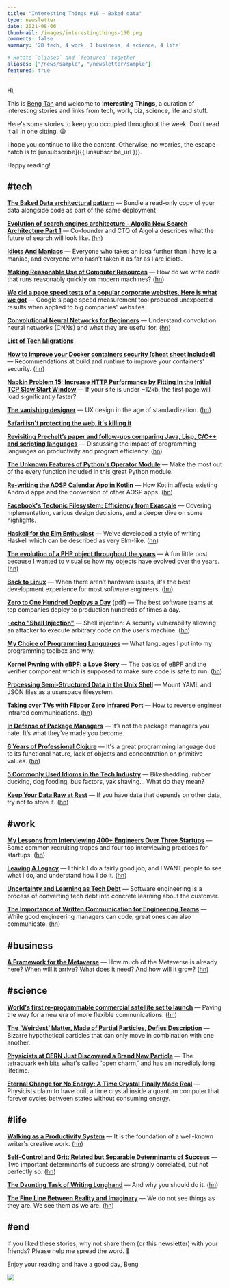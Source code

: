 ```yaml
---
title: "Interesting Things #16 — Baked data"
type: newsletter
date: 2021-08-06
thumbnail: /images/interestingthings-150.png
comments: false
summary: '28 tech, 4 work, 1 business, 4 science, 4 life'

# Rotate `aliases` and `featured` together
aliases: ["/news/sample", "/newsletter/sample"]
featured: true
---
```


Hi,

This is [Beng Tan](https://bengtan.com/about/) and welcome to **Interesting Things**, a curation of interesting stories and links from tech, work, biz, science, life and stuff.

Here's some stories to keep you occupied throughout the week. Don't read it all in one sitting. 😁

I hope you continue to like the content. Otherwise, no worries, the escape hatch is to [unsubscribe]({{ unsubscribe_url }}).

Happy reading!

## #tech

**[The Baked Data architectural pattern](https://simonwillison.net/2021/Jul/28/baked-data/?utm_source=bengtan.com/interesting-things/016)** — Bundle a read-only copy of your data alongside code as part of the same deployment

**[Evolution of search engines architecture - Algolia New Search Architecture Part 1](http://highscalability.com/blog/2021/8/2/evolution-of-search-engines-architecture-algolia-new-search.html?utm_source=bengtan.com/interesting-things/016)** — Co-founder and CTO of Algolia describes what the future of search will look like. ([hn](https://news.ycombinator.com/item?id=28049847))

**[Idiots And Maniacs](https://earthly.dev/blog/idiots-and-maniacs/?utm_source=bengtan.com/interesting-things/016)** — Everyone who takes an idea further than I have is a maniac, and everyone who hasn’t taken it as far as I are idiots.

**[Making Reasonable Use of Computer Resources](https://vfoley.xyz/reasonable-use/?utm_source=bengtan.com/interesting-things/016)** — How do we write code that runs reasonably quickly on modern machines? ([hn](https://news.ycombinator.com/item?id=28048112))

**[We did a page speed tests of a popular corporate websites. Here is what we got](https://fastdivs.com/blog/we-did-a-page-speed-tests-of-a-popular-corporate-websites-here-is-what-we-got/?utm_source=bengtan.com/interesting-things/016)** — Google's page speed measurement tool produced unexpected results when applied to big companies' websites.

**[Convolutional Neural Networks for Beginners](https://serokell.io/blog/introduction-to-convolutional-neural-networks?utm_source=bengtan.com/interesting-things/016)** — Understand convolution neural networks (CNNs) and what they are useful for. ([hn](https://news.ycombinator.com/item?id=28048292))

**[List of Tech Migrations](https://github.com/kokizzu/list-of-tech-migrations?utm_source=bengtan.com/interesting-things/016)**

**[How to improve your Docker containers security [cheat sheet included]](https://blog.gitguardian.com/how-to-improve-your-docker-containers-security-cheat-sheet/)** — Recommendations at build and runtime to improve your containers' security. ([hn](https://news.ycombinator.com/item?id=28019690))

**[Napkin Problem 15: Increase HTTP Performance by Fitting In the Initial TCP Slow Start Window](https://sirupsen.com/napkin/problem-15/?utm_source=bengtan.com/interesting-things/016)** — If your site is under ~12kb, the first page will load significantly faster? 

**[The vanishing designer](https://uxdesign.cc/the-vanishing-designer-6d3d999f9540?utm_source=bengtan.com/interesting-things/016)** — UX design in the age of standardization. ([hn](https://news.ycombinator.com/item?id=28049328))

**[Safari isn't protecting the web, it's killing it](https://httptoolkit.tech/blog/safari-is-killing-the-web/?utm_source=bengtan.com/interesting-things/016)**

**[Revisiting Prechelt’s paper and follow-ups comparing Java, Lisp, C/C++ and scripting languages](https://renato.athaydes.com/posts/revisiting-prechelt-paper-comparing-languages.html?utm_source=bengtan.com/interesting-things/016)** — Discussing the impact of programming languages on productivity and program efficiency. ([hn](https://news.ycombinator.com/item?id=27985273))

**[The Unknown Features of Python's Operator Module](https://martinheinz.dev/blog/54?utm_source=bengtan.com/interesting-things/016)** — Make the most out of the every function included in this great Python module.

**[Re-writing the AOSP Calendar App in Kotlin](https://medium.com/androiddevelopers/re-writing-the-aosp-calendar-app-in-kotlin-48ceb0e3a65c?utm_source=bengtan.com/interesting-things/016)** — How Kotlin affects existing Android apps and the conversion of other AOSP apps. ([hn](https://news.ycombinator.com/item?id=28052623))

**[Facebook's Tectonic Filesystem: Efficiency from Exascale](https://paulcavallaro.com/blog/facebook-tectonic-filesystem/?utm_source=bengtan.com/interesting-things/016)** — Covering mplementation, various design decisions, and a deeper dive on some highlights.

**[Haskell for the Elm Enthusiast](https://blog.noredink.com/post/658510851000713216/haskell-for-the-elm-enthusiast?utm_source=bengtan.com/interesting-things/016)** — We’ve developed a style of writing Haskell which can be described as very Elm-like. ([hn](https://news.ycombinator.com/item?id=28050536))

**[The evolution of a PHP object throughout the years](https://stitcher.io/blog/evolution-of-a-php-object?utm_source=bengtan.com/interesting-things/016)** — A fun little post because I wanted to visualise how my objects have evolved over the years. ([hn](https://news.ycombinator.com/item?id=28008062))

**[Back to Linux](https://metaredux.com/posts/2021/07/31/back-to-linux.html?utm_source=bengtan.com/interesting-things/016)** — When there aren’t hardware issues, it's the best development experience for most software engineers. ([hn](https://news.ycombinator.com/item?id=28017621))

**[Zero to One Hundred Deploys a Day](https://f.hubspotusercontent00.net/hubfs/9281501/Zero-to-One-Hundred-Deploys-a-Day-Book.pdf?utm_source=bengtan.com/interesting-things/016)** (pdf) — The best software teams at top companies deploy to production hundreds of times a day.

**[; echo "Shell Injection"](https://matklad.github.io//2021/07/30/shell-injection.html?utm_source=bengtan.com/interesting-things/016)** — Shell injection: A security vulnerability allowing an attacker to execute arbitrary code on the user’s machine. ([hn](https://news.ycombinator.com/item?id=28012615))

**[My Choice of Programming Languages](https://iximiuz.com/en/posts/my-choice-of-programming-languages/?utm_source=bengtan.com/interesting-things/016)** — What languages I put into my programming toolbox and why.

**[Kernel Pwning with eBPF: a Love Story](https://www.graplsecurity.com/post/kernel-pwning-with-ebpf-a-love-story?utm_source=bengtan.com/interesting-things/016)** — The basics of eBPF and the verifier component which is supposed to make sure code is safe to run. ([hn](https://news.ycombinator.com/item?id=28028626))

**[Processing Semi-Structured Data in the Unix Shell](http://www.weaselhat.com/2021/06/29/processing-semi-structured-data-in-the-unix-shell/?utm_source=bengtan.com/interesting-things/016)** — Mount YAML and JSON files as a userspace filesystem.

**[Taking over TVs with Flipper Zero Infrared Port](https://blog.flipperzero.one/infrared/?utm_source=bengtan.com/interesting-things/016)** — How to reverse engineer infrared communications. ([hn](https://news.ycombinator.com/item?id=28013900))

**[In Defense of Package Managers](https://dlorenc.medium.com/in-defense-of-package-managers-31792111d7b1?utm_source=bengtan.com/interesting-things/016)** — It’s not the package managers you hate. It’s what they’ve made you become.

**[6 Years of Professional Clojure](https://engineering.nanit.com/6-years-of-professional-clojure-2b61cb6c1983?gi=fb239151f057&utm_source=bengtan.com/interesting-things/016)** — It's a great programming language due to its functional nature, lack of objects and concentration on primitive values. ([hn](https://news.ycombinator.com/item?id=28018126))

**[5 Commonly Used Idioms in the Tech Industry](https://levelup.gitconnected.com/demystifying-5-commonly-used-idioms-in-the-tech-industry-827e8a6d653a?utm_source=bengtan.com/interesting-things/016)** — Bikeshedding, rubber ducking, dog fooding, bus factors, yak shaving... What do they mean?

**[Keep Your Data Raw at Rest](https://qvault.io/clean-code/keep-your-data-raw-at-rest/?utm_source=bengtan.com/interesting-things/016)** — If you have data that depends on other data, try not to store it. ([hn](https://news.ycombinator.com/item?id=28008385))


## #work

**[My Lessons from Interviewing 400+ Engineers Over Three Startups](https://review.firstround.com/my-lessons-from-interviewing-400-engineers-over-three-startups?utm_source=bengtan.com/interesting-things/016)** — Some common recruiting tropes and four top interviewing practices for startups. ([hn](https://news.ycombinator.com/item?id=28010326))

**[Leaving A Legacy](https://littlegreenviper.com/miscellany/leaving-a-legacy/?utm_source=bengtan.com/interesting-things/016)** — I think I do a fairly good job, and I WANT people to see what I do, and understand how I do it. ([hn](https://news.ycombinator.com/item?id=28018258))

**[Uncertainty and Learning as Tech Debt](https://kislayverma.com/programming/uncertainty-and-learning-as-tech-debt/?utm_source=bengtan.com/interesting-things/016)** — Software engineering is a process of converting tech debt into concrete learning about the customer.

**[The Importance of Written Communication for Engineering Teams](https://www.toptal.com/engineering-management/written-communication-workplace?utm_source=bengtan.com/interesting-things/016)** — While good engineering managers can code, great ones can also communicate. ([hn](https://news.ycombinator.com/item?id=27962473))


## #business

**[A Framework for the Metaverse](https://www.matthewball.vc/all/forwardtothemetaverseprimer?utm_source=bengtan.com/interesting-things/016)** — How much of the Metaverse is already here? When will it arrive? What does it need? And how will it grow? ([hn](https://news.ycombinator.com/item?id=28018392))


## #science

**[World's first re-progammable commercial satellite set to launch](https://phys.org/news/2021-07-world-re-progammable-commercial-satellite.html?utm_source=bengtan.com/interesting-things/016)** — Paving the way for a new era of more flexible communications. ([hn](https://news.ycombinator.com/item?id=28011936))

**[The ‘Weirdest’ Matter, Made of Partial Particles, Defies Description](https://www.quantamagazine.org/fractons-the-weirdest-matter-could-yield-quantum-clues-20210726/?utm_source=bengtan.com/interesting-things/016)** —  Bizarre hypothetical particles that can only move in combination with one another.

**[Physicists at CERN Just Discovered a Brand New Particle](https://interestingengineering.com/cern-new-particle-tetraquark?utm_source=bengtan.com/interesting-things/016)** — The tetraquark exhibits what's called 'open charm,' and has an incredibly long lifetime.

**[Eternal Change for No Energy: A Time Crystal Finally Made Real](https://www.quantamagazine.org/first-time-crystal-built-using-googles-quantum-computer-20210730/?utm_source=bengtan.com/interesting-things/016)** — Physicists claim to have built a time crystal inside a quantum computer that forever cycles between states without consuming energy.


## #life

**[Walking as a Productivity System](https://every.to/superorganizers/walking-as-a-productivity-system?utm_source=bengtan.com/interesting-things/016)** — It is the foundation of a well-known writer's creative work. ([hn](https://news.ycombinator.com/item?id=28049258))

**[Self-Control and Grit: Related but Separable Determinants of Success](https://fermatslibrary.com/s/self-control-and-grit-related-but-separable-determinants-of-success?utm_source=bengtan.com/interesting-things/016)** — Two important determinants of success are strongly correlated, but not perfectly so. ([hn](https://news.ycombinator.com/item?id=28049161))

**[The Daunting Task of Writing Longhand](https://jenniferbrogdon.substack.com/p/the-daunting-task-of-writing-longhand?utm_source=bengtan.com/interesting-things/016)** — And why you should do it. ([hn](https://news.ycombinator.com/item?id=28011691))

**[The Fine Line Between Reality and Imaginary](https://nautil.us/issue/104/harmony/the-fine-line-between-reality-and-imaginary?utm_source=bengtan.com/interesting-things/016)** — We do not see things as they are. We see them as we are. ([hn](https://news.ycombinator.com/item?id=28012642))


## #end

If you liked these stories, why not share them (or this newsletter) with your friends? Please help me spread the word. 🙏

Enjoy your reading and have a good day,
Beng

![](https://bengtan.com/images/portrait-40.png)

